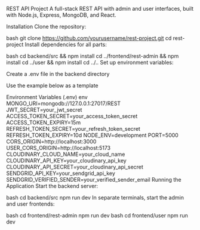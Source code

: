 REST API Project
A full-stack REST API with admin and user interfaces, built with Node.js, Express, MongoDB, and React.

Installation
Clone the repository:

bash
git clone https://github.com/yourusername/rest-project.git
cd rest-project
Install dependencies for all parts:

bash
cd backend/src && npm install
cd ../frontend/rest-admin && npm install
cd ../user && npm install
cd ../..
Set up environment variables:

Create a .env file in the backend directory

Use the example below as a template

Environment Variables (.env)
env
MONGO_URI=mongodb://127.0.0.1:27017/REST
JWT_SECRET=your_jwt_secret
ACCESS_TOKEN_SECRET=your_access_token_secret
ACCESS_TOKEN_EXPIRY=15m
REFRESH_TOKEN_SECRET=your_refresh_token_secret
REFRESH_TOKEN_EXPIRY=10d
NODE_ENV=development
PORT=5000
CORS_ORIGIN=http://localhost:3000
USER_CORS_ORIGIN=http://localhost:5173
CLOUDINARY_CLOUD_NAME=your_cloud_name
CLOUDINARY_API_KEY=your_cloudinary_api_key
CLOUDINARY_API_SECRET=your_cloudinary_api_secret
SENDGRID_API_KEY=your_sendgrid_api_key
SENDGRID_VERIFIED_SENDER=your_verified_sender_email
Running the Application
Start the backend server:

bash
cd backend/src
npm run dev
In separate terminals, start the admin and user frontends:

bash
cd frontend/rest-admin
npm run dev
bash
cd frontend/user
npm run dev
